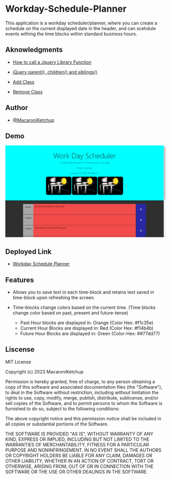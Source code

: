 # Workday-Schedule-Planner

This application is a workday scheduler/planner, where you can create a schedule on the current displayed date in the header, and can scehdule events withing the time blocks within standard business hours.

## Aknowledgments

- [How to call a Jquery Library Function](https://www.tutorialspoint.com/How-to-call-a-jQuery-library-function)

- [jQuery parent(), children() and siblings()](http://net-informations.com/jq/iq/parent.htm)

- [Add Class](https://api.jquery.com/addClass/)

- [Remove Class](https://api.jquery.com/removeClass/)

## Author

- [@MacaroniKetchup](https://github.com/MacaroniKetchup)

## Demo

![Woday-Schedule-Planner](assets\image\plannerdemo.gif)

## Deployed Link

- [Workday Schedule Planner]()

## Features

- Allows you to save text in each time-block and retains text saved in time-block upon refreshing the screen.

- Time-blocks change colors based on the current time. (Time blocks change color based on past, present and future-tense)
    - Past Hour blocks are displayed in: Orange (Color Hex: #f1c35e)
    - Current Hour Blocks are displayed in: Red (Color Hex: #f14b4b)
    - Future Hour Blocks are displayed in: Green (Color-Hex: ##77dd77)

## Liscense

MIT License

Copyright (c) 2023 MacaroniKetchup

Permission is hereby granted, free of charge, to any person obtaining a copy
of this software and associated documentation files (the "Software"), to deal
in the Software without restriction, including without limitation the rights
to use, copy, modify, merge, publish, distribute, sublicense, and/or sell
copies of the Software, and to permit persons to whom the Software is
furnished to do so, subject to the following conditions:

The above copyright notice and this permission notice shall be included in all
copies or substantial portions of the Software.

THE SOFTWARE IS PROVIDED "AS IS", WITHOUT WARRANTY OF ANY KIND, EXPRESS OR
IMPLIED, INCLUDING BUT NOT LIMITED TO THE WARRANTIES OF MERCHANTABILITY,
FITNESS FOR A PARTICULAR PURPOSE AND NONINFRINGEMENT. IN NO EVENT SHALL THE
AUTHORS OR COPYRIGHT HOLDERS BE LIABLE FOR ANY CLAIM, DAMAGES OR OTHER
LIABILITY, WHETHER IN AN ACTION OF CONTRACT, TORT OR OTHERWISE, ARISING FROM,
OUT OF OR IN CONNECTION WITH THE SOFTWARE OR THE USE OR OTHER DEALINGS IN THE
SOFTWARE.
